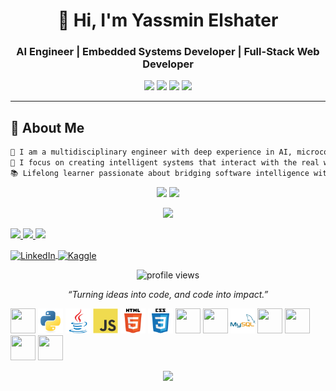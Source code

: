 <h1 align="center">👋 Hi, I'm Yassmin Elshater</h1>
<h3 align="center">AI Engineer | Embedded Systems Developer | Full-Stack Web Developer</h3>

<p align="center">
  <img src="https://img.shields.io/badge/Python-%233776AB?style=for-the-badge&logo=python&logoColor=white"/>
  <img src="https://img.shields.io/badge/C/C++-Embedded-%2300599C?style=for-the-badge&logo=c&logoColor=white"/>
  <img src="https://img.shields.io/badge/Java-%23f89820?style=for-the-badge&logo=java&logoColor=white"/>
  <img src="https://img.shields.io/badge/HTML/CSS/JS-FullStack-%23E34F26?style=for-the-badge&logo=javascript&logoColor=white"/>
</p>

---

## 🌟 About Me

```txt
🔧 I am a multidisciplinary engineer with deep experience in AI, microcontrollers, and web development.
🎯 I focus on creating intelligent systems that interact with the real world through sensors, automation, and data visualization.
📚 Lifelong learner passionate about bridging software intelligence with hardware and intuitive interfaces.
```

<p align="center"> <img src="https://github-readme-stats.vercel.app/api?username=YassminSalahEldin&show_icons=true&theme=tokyonight" width="48%" /> <img src="https://github-readme-streak-stats.herokuapp.com/?user=YassminSalahEldin&theme=tokyonight" width="48%" /> </p> <p align="center"> <img src="https://github-readme-activity-graph.vercel.app/graph?username=YassminSalahEldin&theme=github-compact" /> </p>

<p align="left"> <a href="mailto:yassminsalahelshater@gmail.com"> <img src="https://img.shields.io/badge/Gmail-Email%20Me-%23D14836?style=for-the-badge&logo=gmail&logoColor=white"/> </a> <a href="https://www.linkedin.com/in/yassmin-salah-eldin-elshater/" target="blank"> <img src="https://img.shields.io/badge/LinkedIn-Connect-%230A66C2?style=for-the-badge&logo=linkedin&logoColor=white"/> </a> <a href="https://your-portfolio.com"> <img src="https://img.shields.io/badge/Portfolio-Visit-%23FF5722?style=for-the-badge&logo=firefox&logoColor=white"/> </a> </p> <p align="left"> <a href="https://www.linkedin.com/in/yassmin-salah-eldin-elshater/" target="blank"> <img align="center" src="https://raw.githubusercontent.com/rahuldkjain/github-profile-readme-generator/master/src/images/icons/Social/linked-in-alt.svg" alt="LinkedIn" height="30" width="40" /> </a> <a href="https://www.kaggle.com/yassminelshater" target="blank"> <img align="center" src="https://raw.githubusercontent.com/rahuldkjain/github-profile-readme-generator/master/src/images/icons/Social/kaggle.svg" alt="Kaggle" height="30" width="40" /> </a> </p> <p align="center"> <img src="https://komarev.com/ghpvc/?username=YassminSalahEldin&label=Profile%20views&color=0e75b6&style=flat" alt="profile views"/> </p> <p align="center"><em>“Turning ideas into code, and code into impact.”</em></p>

<p align="left"> <!-- Sample icons --> <img src="https://cdn.worldvectorlogo.com/logos/arduino-1.svg" width="40" height="40"/> <img src="https://raw.githubusercontent.com/devicons/devicon/master/icons/python/python-original.svg" width="40" height="40"/> <img src="https://raw.githubusercontent.com/devicons/devicon/master/icons/java/java-original.svg" width="40" height="40"/> <img src="https://raw.githubusercontent.com/devicons/devicon/master/icons/javascript/javascript-original.svg" width="40" height="40"/> <img src="https://raw.githubusercontent.com/devicons/devicon/master/icons/html5/html5-original-wordmark.svg" width="40" height="40"/> <img src="https://raw.githubusercontent.com/devicons/devicon/master/icons/css3/css3-original-wordmark.svg" width="40" height="40"/> <img src="https://www.vectorlogo.zone/logos/git-scm/git-scm-icon.svg" width="40" height="40"/> <img src="https://upload.wikimedia.org/wikipedia/commons/2/21/Matlab_Logo.png" width="40" height="40"/> <img src="https://raw.githubusercontent.com/devicons/devicon/master/icons/mysql/mysql-original-wordmark.svg" width="40" height="40"/> <img src="https://www.vectorlogo.zone/logos/opencv/opencv-icon.svg" width="40" height="40"/> <img src="https://www.vectorlogo.zone/logos/tensorflow/tensorflow-icon.svg" width="40" height="40"/> <img src="https://www.vectorlogo.zone/logos/pytorch/pytorch-icon.svg" width="40" height="40"/> <img src="https://upload.wikimedia.org/wikipedia/commons/0/05/Scikit_learn_logo_small.svg" width="40" height="40"/> <!-- Add more as needed --> </p>

<p align="center"> <img src="https://github-readme-stats.vercel.app/api/top-langs/?username=YassminSalahEldin&layout=compact&langs_count=8&theme=tokyonight"/> </p>

